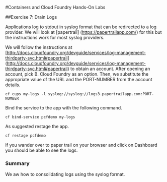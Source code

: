 #Containers and Cloud Foundry Hands-On Labs

##Exercise 7: Drain Logs

Applications log to stdout in syslog format that can be redirected to a log provider. We will look at [papertrail] (https://papertrailapp.com/) for this but the instructions work for most syslog providers.

We will follow the instructions at [http://docs.cloudfoundry.org/devguide/services/log-management-thirdparty-svc.html#papertrail] (http://docs.cloudfoundry.org/devguide/services/log-management-thirdparty-svc.html#papertrail) to obtain an account. After opening an account, pick B. Cloud Foundry as an option. Then, we substitute the appropriate value of the URL and the PORT-NUMBER from the account details.

```
cf cups my-logs -l syslog://syslog://logs3.papertrailapp.com:PORT-NUMBER
```

Bind the service to the app with the following command.

```
cf bind-service pcfdemo my-logs
```

As suggested restage the app.

```
cf restage pcfdemo
```

If you wander over to paper trail on your browser and click on Dashboard you should be able to see the logs. 

### Summary

We aw how to consolidating logs using the syslog format.